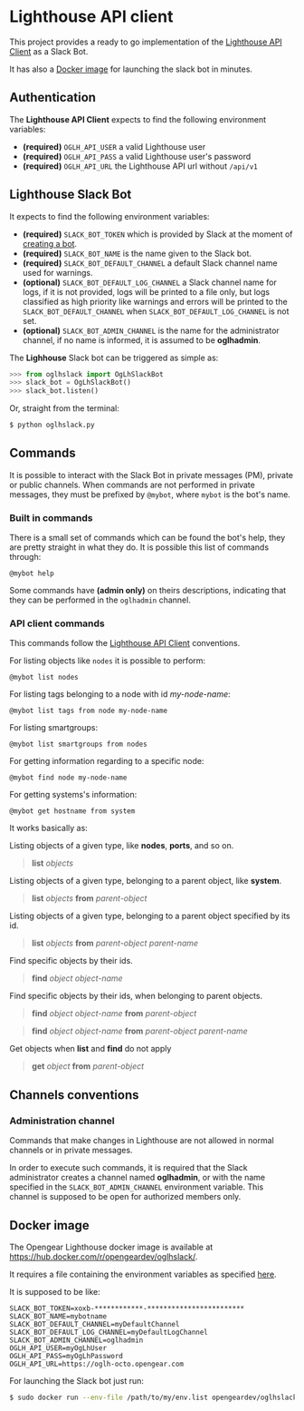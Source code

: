 # Lighthouse API client

This project provides a ready to go implementation of the [Lighthouse API Client](https://github.com/opengear/oglhclient) as a Slack Bot.

It has also a [Docker image](https://hub.docker.com/r/opengeardev/oglhslack/) for launching the slack bot in minutes.

## Authentication

The **Lighthouse API Client** expects to find the following environment variables:

- **(required)** `OGLH_API_USER` a valid Lighthouse user
- **(required)** `OGLH_API_PASS` a valid Lighthouse user's password
- **(required)** `OGLH_API_URL` the Lighthouse API url without `/api/v1`

## Lighthouse Slack Bot

It expects to find the following environment variables:

- **(required)** `SLACK_BOT_TOKEN` which is provided by Slack at the moment of [creating a bot](https://api.slack.com/bot-users).
- **(required)** `SLACK_BOT_NAME` is the name given to the Slack bot.
- **(required)** `SLACK_BOT_DEFAULT_CHANNEL` a default Slack channel name used for warnings.
- **(optional)** `SLACK_BOT_DEFAULT_LOG_CHANNEL` a Slack channel name for logs, if it is not provided, logs will be printed to a file only, but logs classified as high priority like warnings and errors will be printed to the `SLACK_BOT_DEFAULT_CHANNEL` when `SLACK_BOT_DEFAULT_LOG_CHANNEL` is not set.
- **(optional)** `SLACK_BOT_ADMIN_CHANNEL` is the name for the administrator channel, if no name is informed, it is assumed to be **oglhadmin**.

The **Lighhouse** Slack bot can be triggered as simple as:

```python
>>> from oglhslack import OgLhSlackBot
>>> slack_bot = OgLhSlackBot()
>>> slack_bot.listen()
```

Or, straight from the terminal:

```bash
$ python oglhslack.py
```

## Commands

It is possible to interact with the Slack Bot in private messages (PM), private or public channels. When commands are not performed in private messages, they must be prefixed by `@mybot`, where `mybot` is the bot's name.

### Built in commands

There is a small set of commands which can be found the bot's help, they are pretty straight in what they do. It is possible this list of commands through:

```
@mybot help
```

Some commands have **(admin only)** on theirs descriptions, indicating that they can be performed in the `oglhadmin` channel.

### API client commands

This commands follow the [Lighthouse API Client](https://github.com/opengear/oglhclient) conventions.

For listing objects like `nodes` it is possible to perform:

```
@mybot list nodes
```

For listing tags belonging to a node with id *my-node-name*:

```
@mybot list tags from node my-node-name
```

For listing smartgroups:

```
@mybot list smartgroups from nodes
```

For getting information regarding to a specific node:

```
@mybot find node my-node-name
```

For getting systems's information:

```
@mybot get hostname from system
```

It works basically as:

Listing objects of a given type, like **nodes**, **ports**, and so on.
> **list** *objects*

Listing objects of a given type, belonging to a parent object, like **system**.
> **list** *objects* **from** *parent-object*

Listing objects of a given type, belonging to a parent object specified by its id.
> **list** *objects* **from** *parent-object* *parent-name*

Find specific objects by their ids.
> **find** *object* *object-name*

Find specific objects by their ids, when belonging to parent objects.
> **find** *object* *object-name* **from** *parent-object*

> **find** *object* *object-name* **from** *parent-object* *parent-name*

Get objects when **list** and **find** do not apply
> **get** *object* **from** *parent-object*

## Channels conventions

### Administration channel

Commands that make changes in Lighthouse are not allowed in normal channels or in private messages.

In order to execute such commands, it is required that the Slack administrator creates a channel named **oglhadmin**, or with the name specified in the `SLACK_BOT_ADMIN_CHANNEL` environment variable. This channel is supposed to be open for authorized members only.

## Docker image

The Opengear Lighthouse docker image is available at https://hub.docker.com/r/opengeardev/oglhslack/.

It requires a file containing the environment variables as specified [here](https://docs.docker.com/engine/reference/commandline/run/#set-environment-variables--e-env-env-file).

It is supposed to be like:

```
SLACK_BOT_TOKEN=xoxb-************-************************
SLACK_BOT_NAME=mybotname
SLACK_BOT_DEFAULT_CHANNEL=myDefaultChannel
SLACK_BOT_DEFAULT_LOG_CHANNEL=myDefaultLogChannel
SLACK_BOT_ADMIN_CHANNEL=oglhadmin
OGLH_API_USER=myOgLhUser
OGLH_API_PASS=myOgLhPassword
OGLH_API_URL=https://oglh-octo.opengear.com
```

For launching the Slack bot just run:

```bash
$ sudo docker run --env-file /path/to/my/env.list opengeardev/oglhslack
```
